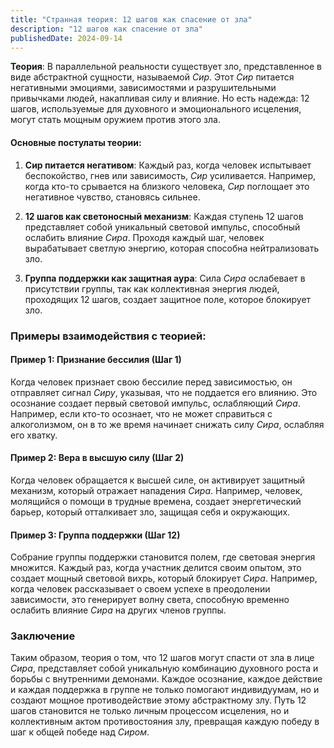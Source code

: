 ```yaml
---
title: "Странная теория: 12 шагов как спасение от зла"
description: "12 шагов как спасение от зла"
publishedDate: 2024-09-14
---
```


**Теория**: В параллельной реальности существует зло, представленное в виде абстрактной сущности, называемой *Сир*. Этот *Сир* питается негативными эмоциями, зависимостями и разрушительными привычками людей, накапливая силу и влияние. Но есть надежда: 12 шагов, используемые для духовного и эмоционального исцеления, могут стать мощным оружием против этого зла.

#### Основные постулаты теории:

1. **Сир питается негативом**: Каждый раз, когда человек испытывает беспокойство, гнев или зависимость, *Сир* усиливается. Например, когда кто-то срывается на близкого человека, *Сир* поглощает это негативное чувство, становясь сильнее.

2. **12 шагов как светоносный механизм**: Каждая ступень 12 шагов представляет собой уникальный световой импульс, способный ослабить влияние *Сира*. Проходя каждый шаг, человек вырабатывает светлую энергию, которая способна нейтрализовать зло.

3. **Группа поддержки как защитная аура**: Сила *Сира* ослабевает в присутствии группы, так как коллективная энергия людей, проходящих 12 шагов, создает защитное поле, которое блокирует зло.

### Примеры взаимодействия с теорией:

#### Пример 1: Признание бессилия (Шаг 1)

Когда человек признает свою бессилие перед зависимостью, он отправляет сигнал *Сиру*, указывая, что не поддается его влиянию. Это осознание создает первый световой импульс, ослабляющий *Сира*. Например, если кто-то осознает, что не может справиться с алкоголизмом, он в то же время начинает снижать силу *Сира*, ослабляя его хватку.

#### Пример 2: Вера в высшую силу (Шаг 2)

Когда человек обращается к высшей силе, он активирует защитный механизм, который отражает нападения *Сира*. Например, человек, молящийся о помощи в трудные времена, создает энергетический барьер, который отталкивает зло, защищая себя и окружающих.

#### Пример 3: Группа поддержки (Шаг 12)

Собрание группы поддержки становится полем, где световая энергия множится. Каждый раз, когда участник делится своим опытом, это создает мощный световой вихрь, который блокирует *Сира*. Например, когда человек рассказывает о своем успехе в преодолении зависимости, это генерирует волну света, способную временно ослабить влияние *Сира* на других членов группы.

### Заключение

Таким образом, теория о том, что 12 шагов могут спасти от зла в лице *Сира*, представляет собой уникальную комбинацию духовного роста и борьбы с внутренними демонами. Каждое осознание, каждое действие и каждая поддержка в группе не только помогают индивидуумам, но и создают мощное противодействие этому абстрактному злу. Путь 12 шагов становится не только личным процессом исцеления, но и коллективным актом противостояния злу, превращая каждую победу в шаг к общей победе над *Сиром*.